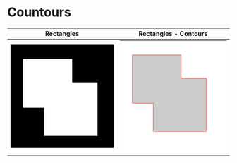 # Countours

| Rectangles | Rectangles - Contours |
|:-:|:-:|
|![Rectangles](./assets/rectangles.png)|![rectangles](./assets/rectangles-contours.png)|